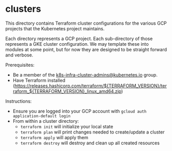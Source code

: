 # clusters

This directory contains Terraform cluster configurations for the various GCP
projects that the Kubernetes project maintains.

Each directory represents a GCP project.  Each sub-directory of those represents
a GKE cluster configuration.  We may template these into modules at some point,
but for now they are designed to be straight forward and verbose.

Prerequisites:
- Be a member of the k8s-infra-cluster-admins@kubernetes.io group.
- Have Terraform installed
  (https://releases.hashicorp.com/terraform/${TERRAFORM_VERSION}/terraform_${TERRAFORM_VERSION}_linux_amd64.zip)

Instructions:
- Ensure you are logged into your GCP account with `gcloud auth application-default login`
- From within a cluster directory:
  - `terraform init` will initialize your local state
  - `terraform plan` will print changes needed to create/update a cluster
  - `terraform apply` will apply them
  - `terraform destroy` will destroy and clean up all created resources

